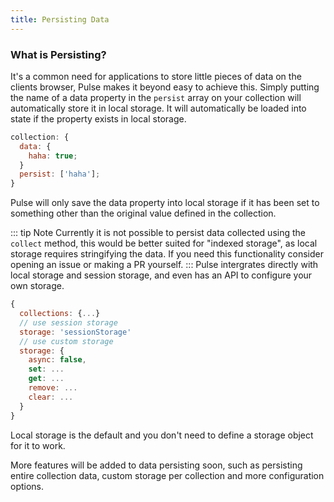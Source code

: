 ```yaml
---
title: Persisting Data
---
```


### What is Persisting?

It's a common need for applications to store little pieces of data on the clients browser, Pulse makes it beyond easy to achieve this. Simply putting the name of a data property in the `persist` array on your collection will automatically store it in local storage. It will automatically be loaded into state if the property exists in local storage.

```js
collection: {
  data: {
    haha: true;
  }
  persist: ['haha'];
}
```

Pulse will only save the data property into local storage if it has been set to something other than the original value defined in the collection.

::: tip Note
Currently it is not possible to persist data collected using the `collect` method, this would be better suited for "indexed storage", as local storage requires stringifying the data. If you need this functionality consider opening an issue or making a PR yourself.
:::
Pulse intergrates directly with local storage and session storage, and even has an API to configure your own storage.

```js
{
  collections: {...}
  // use session storage
  storage: 'sessionStorage'
  // use custom storage
  storage: {
    async: false,
    set: ...
    get: ...
    remove: ...
    clear: ...
  }
}
```

Local storage is the default and you don't need to define a storage object for it to work.

More features will be added to data persisting soon, such as persisting entire collection data, custom storage per collection and more configuration options.
